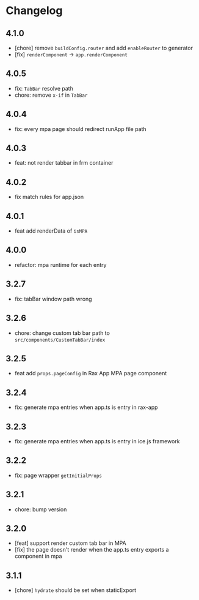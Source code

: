 # Changelog

## 4.1.0

- [chore] remove `buildConfig.router` and add `enableRouter` to generator
- [fix] `renderComponent` -> `app.renderComponent`

## 4.0.5

- fix: `TabBar` resolve path
- chore: remove `x-if` in `TabBar`

## 4.0.4

- fix: every mpa page should redirect runApp file path

## 4.0.3

- feat: not render tabbar in frm container

## 4.0.2

- fix match rules for app.json

## 4.0.1

- feat add renderData of `isMPA`

## 4.0.0

- refactor: mpa runtime for each entry

## 3.2.7

- fix: tabBar window path wrong

## 3.2.6

- chore: change custom tab bar path to `src/components/CustomTabBar/index`

## 3.2.5

- feat add `props.pageConfig` in Rax App MPA page component

## 3.2.4

- fix: generate mpa entries when app.ts is entry in rax-app

## 3.2.3

- fix: generate mpa entries when app.ts is entry in ice.js framework

## 3.2.2

- fix: page wrapper `getInitialProps`

## 3.2.1

- chore: bump version

## 3.2.0

- [feat] support render custom tab bar in MPA
- [fix] the page doesn't render when the app.ts entry exports a component in mpa

## 3.1.1

- [chore] `hydrate` should be set when staticExport
